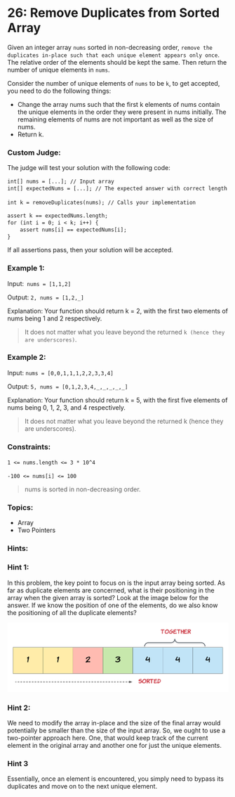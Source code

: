 # 26: Remove Duplicates from Sorted Array


Given an integer array `nums` sorted in non-decreasing order, `remove the duplicates in-place such that each unique element appears only once`. The relative order of the elements should be kept the same. Then return the number of unique elements in `nums`.

Consider the number of unique elements of `nums` to be `k`, to get accepted, you need to do the following things:

- Change the array nums such that the first k elements of nums contain the unique elements in the order they were present in nums initially. The remaining elements of nums are not important as well as the size of nums.
- Return k.


### Custom Judge:

The judge will test your solution with the following code:

```
int[] nums = [...]; // Input array
int[] expectedNums = [...]; // The expected answer with correct length

int k = removeDuplicates(nums); // Calls your implementation
```

```
assert k == expectedNums.length;
for (int i = 0; i < k; i++) {
    assert nums[i] == expectedNums[i];
}
```
If all assertions pass, then your solution will be accepted.

 

### Example 1:

Input:` nums = [1,1,2]`

Output: `2, nums = [1,2,_]`

Explanation: Your function should return k = 2, with the first two elements of nums being 1 and 2 respectively.
> It does not matter what you leave beyond the returned `k (hence they are underscores)`.


### Example 2:

Input: `nums = [0,0,1,1,1,2,2,3,3,4]`

Output: `5, nums = [0,1,2,3,4,_,_,_,_,_]`

Explanation: Your function should return k = 5, with the first five elements of nums being 0, 1, 2, 3, and 4 respectively.
> It does not matter what you leave beyond the returned k (hence they are underscores).
 

### Constraints:

`1 <= nums.length <= 3 * 10^4`

`-100 <= nums[i] <= 100`

> nums is sorted in non-decreasing order.


### Topics:
- Array
- Two Pointers


### Hints:

### Hint 1:

In this problem, the key point to focus on is the input array being sorted. As far as duplicate elements are concerned, what is their positioning in the array when the given array is sorted? Look at the image below for the answer. If we know the position of one of the elements, do we also know the positioning of all the duplicate elements?

<img src="image.png" alt="Array Image">


### Hint 2:

We need to modify the array in-place and the size of the final array would potentially be smaller than the size of the input array. So, we ought to use a two-pointer approach here. One, that would keep track of the current element in the original array and another one for just the unique elements.
### Hint 3

Essentially, once an element is encountered, you simply need to bypass its duplicates and move on to the next unique element.